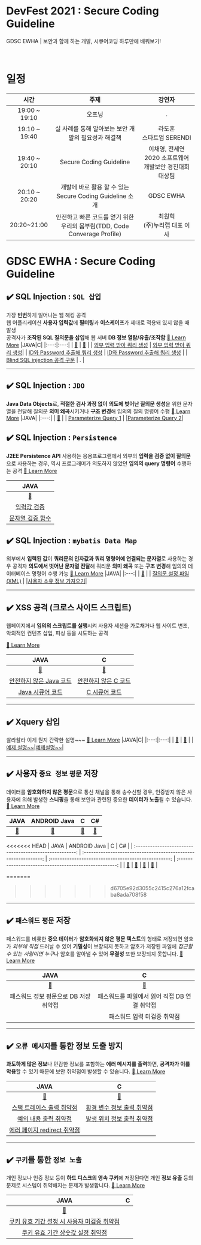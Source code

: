 # DevFest 2021 : Secure Coding Guideline

GDSC EWHA | 보안과 함께 하는 개발, 시큐어코딩 하루만에 배워보기!

<br>

# 일정

|     시간      |                                   주제                                    |                           강연자                           |
| :-----------: | :-----------------------------------------------------------------------: | :--------------------------------------------------------: |
| 19:00 ~ 19:10 |                                  오프닝                                   |                             .                              |
| 19:10 ~ 19:40 |            실 사례를 통해 알아보는 보안 개발의 필요성과 해결책            |                 라도훈<br>스타트업 SERENDI                 |
| 19:40 ~ 20:10 |                          Secure Coding Guideline                          | 이채영, 전세연<br>2020 소프트웨어 개발보안 경진대회 대상팀 |
| 20:10 ~ 20:20 |         개발에 바로 활용 할 수 있는 Secure Coding Guideline 소개          |                         GDSC EWHA                          |
|  20:20~21:00  | 안전하고 빠른 코드를 얻기 위한 우리의 몸부림(TDD, Code Converage Profile) |              최원혁<br> (주)누리랩 대표 이사               |

# GDSC EWHA : Secure Coding Guideline

## ✔️ **SQL Injection : `SQL 삽입`**

가장 **빈번**하게 일어나는 웹 해킹 공격 <br> 웹 어플리케이션 **사용자 입력값**에 **필터링**과 **이스케이프**가 제대로 적용돼 있지 않을 때 발생<br>
공격자가 **조작된 SQL 질의문을 삽입**해 웹 서버 **DB 정보 열람/유출/조작함**
[🚀 Learn More](../sql/SQL_Injection.md)
|JAVA|C|
|:---:|:---:|
| [📖](https://github.com/yesyeseo/DevFest-2021-Ewha-Security-Archive/blob/readme/sql/SQL%20Injection.md#1-%EC%A0%95%EC%9D%98) | [📖](https://github.com/yesyeseo/DevFest-2021-Ewha-Security-Archive/blob/readme/sql/SQL%20Injection.md#1-%EC%A0%95%EC%9D%98) |
| [외부 입력 받아 쿼리 생성](../sql/SQL%20Injection.md#%EC%95%88%EC%A0%84%ED%95%98%EC%A7%80-%EC%95%8A%EC%9D%80-%EC%BD%94%EB%93%9Cjava--tablename%EA%B3%BC-name%EC%97%90-%EB%8C%80%ED%95%9C-%EA%B2%80%EC%A6%9D-%EC%88%98%ED%96%89-x) | [외부 입력 받아 쿼리 생성](../sql/SQL%20Injection.md#%EC%95%88%EC%A0%84%ED%95%98%EC%A7%80-%EC%95%8A%EC%9D%80-%EC%BD%94%EB%93%9Cc--%EC%99%B8%EB%B6%80-%EC%9E%85%EB%A0%A5%EC%9D%B4-sql-%ED%80%B4%EB%A6%AC%EC%97%90-%EC%96%B4%EB%96%A0%ED%95%9C-%EC%B2%98%EB%A6%AC-%EC%97%86%EC%9D%B4-%EC%82%BD%EC%9E%85%EB%90%A8)|
| [ID와 Password 추출해 쿼리 생성](../sql/SQL%20Injection.md#%EC%95%88%EC%A0%84%ED%95%98%EC%A7%80-%EC%95%8A%EC%9D%80-%EC%BD%94%EB%93%9Cjava) | [ID와 Password 추출해 쿼리 생성](../sql/SQL%20Injection.md#%EC%95%88%EC%A0%84%ED%95%98%EC%A7%80-%EC%95%8A%EC%9D%80-%EC%BD%94%EB%93%9Cc-querystr%EC%9D%98-%EC%99%B8%EB%B6%80-%EC%9E%85%EB%A0%A5%EC%97%90%EC%84%9C-user_id%EC%99%80-password%EC%9D%98-%EA%B0%92%EC%9D%84-%EC%9E%98%EB%9D%BC-%EA%B7%B8%EB%8C%80%EB%A1%9C-sql%EB%AC%B8-%EC%9D%B8%EC%9E%90-%EA%B0%92%EC%9C%BC%EB%A1%9C-%EC%82%AC%EC%9A%A9) |
| [ Blind SQL injection 공격 구문](..sql/SQL%20Injection.md#6-%EC%98%88%EC%A0%9C-3--blind-sql-injection-%EA%B3%B5%EA%B2%A9-%EA%B5%AC%EB%AC%B8) | . |

---

## ✔️ **SQL Injection : `JDO`**

**Java Data Objects**로, **적절한 검사 과정 없이** **의도에 벗어난 질의문 생성**을 위한 문자열을 전달해 질의문 **의미 왜곡**시키거나 **구조 변경**해 임의의 질의 명령어 수행
[🚀 Learn More](../sql/SQL_Injection_JDO.md)
|JAVA|
|:---:|
| [📖](https://github.com/yesyeseo/DevFest-2021-Ewha-Security-Archive/blob/readme/sql/SQL_Injection_JDO.md#jdo%EB%9E%80) |
| [Parameterize Query 1](../sql/SQL_Injection_JDO.md#%EC%98%88%EC%A0%9C1---parameterize-query) |
|[Parameterize Query 2](../sql/SQL_Injection_JDO.md#%EC%98%88%EC%A0%9C2---parameterize-query)|

## ✔️ **SQL Injection : `Persistence`**

**J2EE Persistence API** 사용하는 응용프로그램에서 외부의 **입력을 검증 없이 질의문**으로 사용하는 경우, 역시 프로그래머가 의도하지 않았던 **임의의 query 명령어** 수행하는 공격
[🚀 Learn More](./sql/SQL_Injection_Persistence.md)

|                                                                      JAVA                                                                       |
| :---------------------------------------------------------------------------------------------------------------------------------------------: |
|                                  [📖](../sql/SQL_Injection_Persistence.md#api-injection-persistence-%EB%9E%80)                                  |
|            [입력값 검증](../sql/SQL_Injection_Persistence.md#%EC%98%88%EC%A0%9C-1---%EC%9E%85%EB%A0%A5%EA%B0%92-%EA%B2%80%EC%A6%9D)             |
| [문자열 검증 함수](../sql/SQL_Injection_Persistence.md#%EC%98%88%EC%A0%9C2---%EB%AC%B8%EC%9E%90%EC%97%B4-%EA%B2%80%EC%A6%9D-%ED%95%A8%EC%88%98) |

## ✔️ **SQL Injection : `mybatis Data Map`**

외부에서 **입력된 값**이 **쿼리문의 인자값과 쿼리 명령어에 연결되는 문자열**로 사용하는 경우 공격자 **의도에서 벗어난 문자열 전달**해 쿼리문 **의미 왜곡** 또는 **구조 변경**해 임의의 데이터베이스 명령어 수행 가능
[🚀 Learn More](./sql/SQL_Injection_mybatis_Data_Map.md)
|JAVA|
|:---:|
| [📖](../sql/SQL_Injection_mybatis_Data_Map.md#1-%EC%A0%95%EC%9D%98) |
| [질의문 설정 파일 (XML)](..sql/SQL_Injection_mybatis_Data_Map.md#3-%EC%98%88%EC%A0%9C-%EC%BD%94%EB%93%9C1) |
|[사용자 소유 정보 가져오기](../sql/SQL_Injection_mybatis_Data_Map.md#4-%EC%98%88%EC%A0%9C2)|

---

## ✔️ **XSS 공격 (크로스 사이드 스크립트)**

웹페이지에서 **임의의 스크립트를 실행**시켜 사용자 세션을 가로채거나 웹 사이트 변조, 악의적인 컨텐츠 삽입, 피싱 등을 시도하는 공격 

[🚀 Learn More](../xss/README.md)

|              JAVA               |                C                |
| :-----------------------------: | :-----------------------------: |
| [📖](../xss/JAVA) | [📖](../xss/C) |
|      [안전하지 않은 Java 코드](../xss/JAVA/non-secure-code.java)      |       [안전하지 않은 C 코드](../xss/C/non-secure-code.c)        |
|      [Java 시큐어 코드](../xss/JAVA/secure-code.java)      |       [C 시큐어 코드](../xss/C/secure-code.c)        |

---

## ✔️ **Xquery 삽입**

솰라솰라 이게 뭔지 간략한 설명~~~
[🚀 Learn More](../xss/xquery.md)
|JAVA|C|
|:---:|:---:|
| [📖](개념링크~~) | [📖](개념링크~~~) |
|[예제 설명~~](링크~~)|[예제설명~~](링크)|

---

## ✔️ 사용자 `중요 정보` `평문` 저장

데이터를 **암호화하지 않은 평문**으로 통신 채널을 통해 송수신할 경우, 인증받지 않은 사용자에 의해 발생한 **스니핑**을 통해 보안과 관련된 중요한 **데이터가 노출**될 수 있습니다. [🚀 Learn More](../plaintext/plaintext.md)

|                          JAVA                           |                          ANDROID Java                           |                          C                           |                           C#                           |
| :-----------------------------------------------------: | :-------------------------------------------------------------: | :--------------------------------------------------: | :----------------------------------------------------: |
| [📖](../plaintext/plaintext.md#java-%EC%98%88%EC%A0%9C) | [📖](../plaintext/plaintext.md#android-java-%EC%98%88%EC%A0%9C) | [📖](../plaintext/plaintext.md#c-%EC%98%88%EC%A0%9C) | [📖](../plaintext/plaintext.md#c-%EC%98%88%EC%A0%9C-1) |

<<<<<<< HEAD
|                          JAVA                           |                          ANDROID Java                           |                          C                           |                           C#                           |
| :-----------------------------------------------------: | :-------------------------------------------------------------: | :--------------------------------------------------: | :----------------------------------------------------: |
| [📖](../plaintext/plaintext.md#java-%EC%98%88%EC%A0%9C) | [📖](../plaintext/plaintext.md#android-java-%EC%98%88%EC%A0%9C) | [📖](../plaintext/plaintext.md#c-%EC%98%88%EC%A0%9C) | [📖](../plaintext/plaintext.md#c-%EC%98%88%EC%A0%9C-1) |

=======
>>>>>>> d6705e92d3055c2415c276a12fcaba8ada708f58
---

## ✔️ `패스워드` `평문` 저장

패스워드를 비롯한 **중요 데이터**가 **암호화되지 않은 평문 텍스트**의 형태로 저장되면 암호가 _외부에 직접_ 드러날 수 있어 **기밀성**이 보장되지 못하고 암호가 저장된 파일에 *접근할 수 있는 사람이면 누구*나 암호를 알아낼 수 있어 **무결성** 또한 보장되지 못합니다. [🚀 Learn More](../plaintext/password.md)

|                          JAVA                          |                           C                            |
| :----------------------------------------------------: | :----------------------------------------------------: |
| [📖](../plaintext/password.md#java-%EC%98%88%EC%A0%9C) | [📖](../../plaintext/password.md#c-%EC%98%88%EC%A0%9C) |
|         패스워드 정보 평문으로 DB 저장 취약점          |      패스워드를 파일에서 읽어 직접 DB 연결 취약점      |
|                                                        |              패스워드 입력 미검증 취약점               |

---

## ✔️ `오류 메시지`를 통한 정보 도출 방지

**과도하게 많은 정보**나 민감한 정보를 포함하는 **에러 메시지를 출력**하면, **공격자가 이를 악용**할 수 있기 때문에 보안 취약점이 발생할 수 있습니다. [🚀 Learn More](../errormsg/readme.md)

|                                                                                                                         JAVA                                                                                                                          |                                                                                                                         C                                                                                                                         |
| :---------------------------------------------------------------------------------------------------------------------------------------------------------------------------------------------------------------------------------------------------: | :-----------------------------------------------------------------------------------------------------------------------------------------------------------------------------------------------------------------------------------------------: |
|                                                                                                           [📖](../errormsg/javaexposure.md)                                                                                                           |                                                                                                        [📖](../error_message/cexposure.md)                                                                                                        |
|    [스택 트레이스 출력 취약점](../errormsg/javaexposure.md#-%ED%99%98%EA%B2%BD-%EB%B3%80%EC%88%98-%EC%A0%95%EB%B3%B4-%EC%B6%9C%EB%A0%A5--%EC%A0%95%EC%9D%98%EB%90%9C-%EB%AC%B8%EC%A0%9C-%ED%8C%8C%EC%9D%BC-%EB%85%B8%EC%B6%9C-%EA%B0%80%EB%8A%A5)     |   [환경 변수 정보 출력 취약점](../errormsg/cexposure.md#-%ED%99%98%EA%B2%BD-%EB%B3%80%EC%88%98-%EC%A0%95%EB%B3%B4-%EC%B6%9C%EB%A0%A5--%EC%A0%95%EC%9D%98%EB%90%9C-%EB%AC%B8%EC%A0%9C-%ED%8C%8C%EC%9D%BC-%EB%85%B8%EC%B6%9C-%EA%B0%80%EB%8A%A5)    |
|      [예외 내용 출력 취약점](../errormsg/javaexposure.md#-%ED%99%98%EA%B2%BD-%EB%B3%80%EC%88%98-%EC%A0%95%EB%B3%B4-%EC%B6%9C%EB%A0%A5--%EC%A0%95%EC%9D%98%EB%90%9C-%EB%AC%B8%EC%A0%9C-%ED%8C%8C%EC%9D%BC-%EB%85%B8%EC%B6%9C-%EA%B0%80%EB%8A%A5)       | [발생 위치 정보 출력 취약점](../error_message/cexposure.md#-%ED%99%98%EA%B2%BD-%EB%B3%80%EC%88%98-%EC%A0%95%EB%B3%B4-%EC%B6%9C%EB%A0%A5--%EC%A0%95%EC%9D%98%EB%90%9C-%EB%AC%B8%EC%A0%9C-%ED%8C%8C%EC%9D%BC-%EB%85%B8%EC%B6%9C-%EA%B0%80%EB%8A%A5) |
| [에러 페이지 redirect 취약점](../error_message/javaexposure.md#-%ED%99%98%EA%B2%BD-%EB%B3%80%EC%88%98-%EC%A0%95%EB%B3%B4-%EC%B6%9C%EB%A0%A5--%EC%A0%95%EC%9D%98%EB%90%9C-%EB%AC%B8%EC%A0%9C-%ED%8C%8C%EC%9D%BC-%EB%85%B8%EC%B6%9C-%EA%B0%80%EB%8A%A5) |                                                                                                                                                                                                                                                   |

---

## ✔️ `쿠키`를 통한 `정보 노출`

개인 정보나 인증 정보 등이 **하드 디스크의 영속 쿠키**에 저장된다면 개인 **정보 유출** 등의 문제로 시스템이 취약해지는 문제가 발생합니다. [🚀 Learn More](../cookie/readme.md)

|                                                                                                                                 JAVA                                                                                                                                 |  C  |
| :------------------------------------------------------------------------------------------------------------------------------------------------------------------------------------------------------------------------------------------------------------------: | :-: |
|                                                                                                                    [📖](../cookie/javacookies.md)                                                                                                                    |     |
| [쿠키 유효 기간 설정 시 사용자 미검증 취약점](../cookie/javacookies.md#-%EC%99%B8%EB%B6%80-%EC%9E%85%EB%A0%A5%EC%9D%B4-%EC%BF%A0%ED%82%A4-%EC%9C%A0%ED%9A%A8-%EA%B8%B0%EA%B0%84-%EC%84%A4%EC%A0%95%EC%97%90-%EA%B7%B8%EB%8C%80%EB%A1%9C-%EC%82%AC%EC%9A%A9%EB%90%A8) |     |
|                                  [쿠키 유효 기간 상숫값 설정 취약점](../cookie/javacookies.md#-%EC%BF%A0%ED%82%A4-%EC%9C%A0%ED%9A%A8-%EC%8B%9C%EA%B0%84-%EC%84%A4%EC%A0%95%EC%9D%B4-%EC%83%81%EC%88%AB%EA%B0%92%EC%9D%B4-%EB%90%A8)                                  |     |
